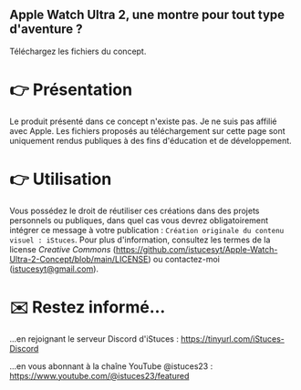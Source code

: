 ## Apple Watch Ultra 2, une montre pour tout type d'aventure ?
Téléchargez les fichiers du concept.

# 👉 Présentation
Le produit présenté dans ce concept n'existe pas. Je ne suis pas affilié avec Apple.
Les fichiers proposés au téléchargement sur cette page sont uniquement rendus publiques à des fins d'éducation et de développement.

# 👉 Utilisation
Vous possédez le droit de réutiliser ces créations dans des projets personnels ou publiques, dans quel cas vous devrez obligatoirement intégrer ce message à votre publication :
`Création originale du contenu visuel : iStuces`.
Pour plus d'information, consultez les termes de la license *Creative Commons* (https://github.com/istucesyt/Apple-Watch-Ultra-2-Concept/blob/main/LICENSE) ou contactez-moi (istucesyt@gmail.com).

# ✉️ Restez informé...
...en rejoignant le serveur Discord d'iStuces : https://tinyurl.com/iStuces-Discord

...en vous abonnant à la chaîne YouTube @istuces23 : https://www.youtube.com/@istuces23/featured
